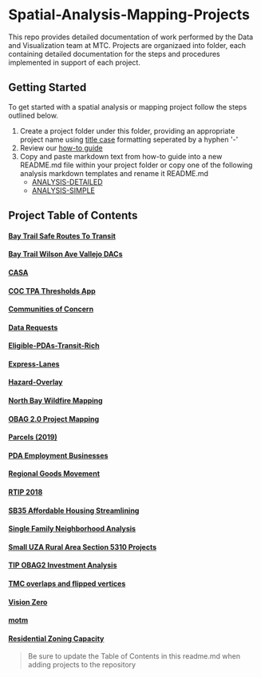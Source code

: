 # Spatial-Analysis-Mapping-Projects
This repo provides detailed documentation of work performed by the Data and Visualization team at MTC.  Projects are organizaed into folder, each containing detailed documentation for the steps and procedures implemented in support of each project.

## Getting Started 
To get started with a spatial analysis or mapping project follow the steps outlined below. 

1. Create a project folder under this folder, providing an appropriate project name using [title case](http://titlecase.com/) formatting seperated by a hyphen '-' 
2. Review our [how-to guide](https://github.com/BayAreaMetro/dv-project-templates) 
3. Copy and paste markdown text from how-to guide into a new README.md file within your project folder or copy one of the following analysis markdown templates and rename it README.md
   - [ANALYSIS-DETAILED](https://github.com/BayAreaMetro/dv-project-templates/blob/master/ANALYSIS-DETAILED.md) 
   - [ANALYSIS-SIMPLE](https://github.com/BayAreaMetro/dv-project-templates/blob/master/ANALYSIS-SIMPLE.md)

## Project Table of Contents

#### [Bay Trail Safe Routes To Transit](Bay-Trail-Safe-Routes-To-Transit)

#### [Bay Trail Wilson Ave Vallejo DACs](Bay-Trail-Wilson-Ave-Vallejo-DACs)

#### [CASA](CASA)

#### [COC TPA Thresholds App](COC-TPA-Thresholds-App)  

#### [Communities of Concern](Communities-of-Concern)  

#### [Data Requests](Data-Requests)  

#### [Eligible-PDAs-Transit-Rich](Eligible-PDAs-Transit-Rich) 

#### [Express-Lanes](Express-Lanes) 

#### [Hazard-Overlay](Hazard-Overlay)

#### [North Bay Wildfire Mapping](North-Bay-Wildfire-Mapping)

#### [OBAG 2.0 Project Mapping](OBAG-2-Project-Mapping)  

#### [Parcels (2019)](Parcel)

#### [PDA Employment Businesses](PDA-Employment-Businesses) 

#### [Regional Goods Movement](Regional-Goods-Movement)

#### [RTIP 2018](RTIP-2018)

#### [SB35 Affordable Housing Streamlining](SB35-Affordable-Housing-Streamlining)

#### [Single Family Neighborhood Analysis](Single-Family-Neighborhoods_PDA_TPA_Walkable)

#### [Small UZA Rural Area Section 5310 Projects](Small-UZA-Rural-Area-Section-5310-Projects)

#### [TIP OBAG2 Investment Analysis](TIP-OBAG2-Investment-Analysis)

#### [TMC overlaps and flipped vertices](TMC-overlaps-and-flipped-vertices)

#### [Vision Zero](Vision-Zero)

#### [motm](motm)

#### [Residential Zoning Capacity](https://github.com/BayAreaMetro/Spatial-Analysis-Mapping-Projects/tree/master/Project-Documentation/Residential%20Zoning%20Capacity)

> Be sure to update the Table of Contents in this readme.md when adding projects to the repository
